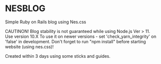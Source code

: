 # NESBLOG
Simple Ruby on Rails blog using Nes.css

CAUTINON! Blog stability is not guaranteed while using Node.js Ver > 11. 
Use version 10.X
To use it on newer versions - set 'check_yarn_integrity' on 'false' in development.
Don't forget to run "npm install" before starting website (using nes.css)!

Created within 3 days using some sticks and guides.

